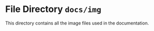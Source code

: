 # File Directory **`docs/img`**

This directory contains all the image files used in the documentation. 
